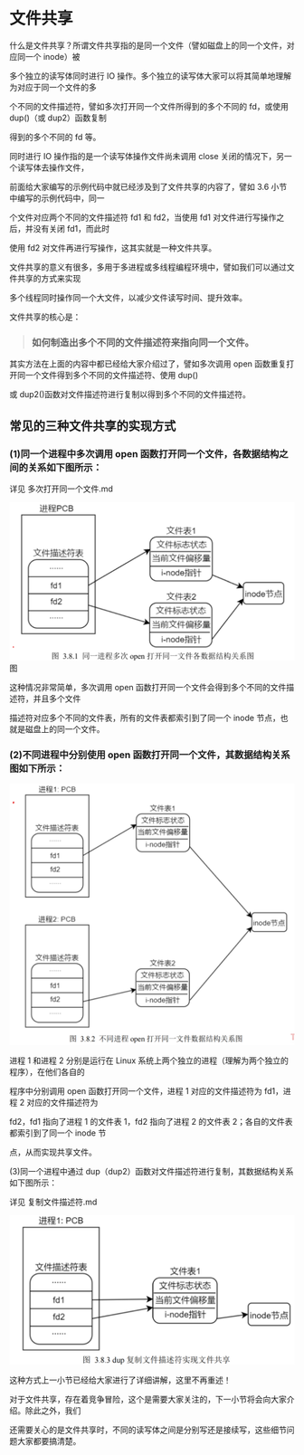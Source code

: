 # 文件共享

什么是文件共享？所谓文件共享指的是同一个文件（譬如磁盘上的同一个文件，对应同一个 inode）被

多个独立的读写体同时进行 IO 操作。多个独立的读写体大家可以将其简单地理解为对应于同一个文件的多

个不同的文件描述符，譬如多次打开同一个文件所得到的多个不同的 fd，或使用 dup()（或 dup2）函数复制

得到的多个不同的 fd 等。

同时进行 IO 操作指的是一个读写体操作文件尚未调用 close 关闭的情况下，另一个读写体去操作文件，

前面给大家编写的示例代码中就已经涉及到了文件共享的内容了，譬如 3.6 小节中编写的示例代码中，同一

个文件对应两个不同的文件描述符 fd1 和 fd2，当使用 fd1 对文件进行写操作之后，并没有关闭 fd1，而此时

使用 fd2 对文件再进行写操作，这其实就是一种文件共享。

文件共享的意义有很多，多用于多进程或多线程编程环境中，譬如我们可以通过文件共享的方式来实现

多个线程同时操作同一个大文件，以减少文件读写时间、提升效率。

文件共享的核心是：

> ### 如何制造出多个不同的文件描述符来指向同一个文件。

其实方法在上面的内容中都已经给大家介绍过了，譬如多次调用 open 函数重复打开同一个文件得到多个不同的文件描述符、使用 dup()

或 dup2()函数对文件描述符进行复制以得到多个不同的文件描述符。

## 常见的三种文件共享的实现方式

### (1)同一个进程中多次调用 open 函数打开同一个文件，各数据结构之间的关系如下图所示：

详见 多次打开同一个文件.md

![1730820216486](images/文件共享/1730820216486.png)图

这种情况非常简单，多次调用 open 函数打开同一个文件会得到多个不同的文件描述符，并且多个文件

描述符对应多个不同的文件表，所有的文件表都索引到了同一个 inode 节点，也就是磁盘上的同一个文件。

### (2)不同进程中分别使用 open 函数打开同一个文件，其数据结构关系图如下所示：


![1730820289360](images/文件共享/1730820289360.png)

进程 1 和进程 2 分别是运行在 Linux 系统上两个独立的进程（理解为两个独立的程序），在他们各自的

程序中分别调用 open 函数打开同一个文件，进程 1 对应的文件描述符为 fd1，进程 2 对应的文件描述符为

fd2，fd1 指向了进程 1 的文件表 1，fd2 指向了进程 2 的文件表 2；各自的文件表都索引到了同一个 inode 节

点，从而实现共享文件。

(3)同一个进程中通过 dup（dup2）函数对文件描述符进行复制，其数据结构关系如下图所示：

详见 复制文件描述符.md

![1730820457206](images/文件共享/1730820457206.png)

这种方式上一小节已经给大家进行了详细讲解，这里不再重述！

对于文件共享，存在着竞争冒险，这个是需要大家关注的，下一小节将会向大家介绍。除此之外，我们

还需要关心的是文件共享时，不同的读写体之间是分别写还是接续写，这些细节问题大家都要搞清楚。
